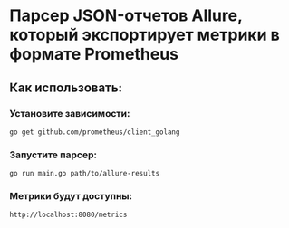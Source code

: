 # Парсер JSON-отчетов Allure, который экспортирует метрики в формате Prometheus

## Как использовать:
### Установите зависимости:

    go get github.com/prometheus/client_golang

### Запустите парсер:

    go run main.go path/to/allure-results

### Метрики будут доступны:

    http://localhost:8080/metrics
